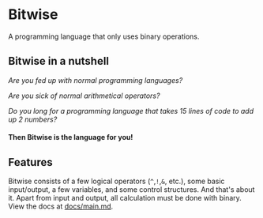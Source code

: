 # Bitwise
A programming language that only uses binary operations.

## Bitwise in a nutshell

*Are you fed up with normal programming languages?*

*Are you sick of normal arithmetical operators?*

*Do you long for a programming language that takes 15 lines of code to add up 2 numbers?*
#### Then Bitwise is the language for you!

## Features

Bitwise consists of a few logical operators (`^`,`!`,`&`, etc.), some basic input/output, a few variables, and some control structures. And that's about it. Apart from input and output, all calculation must be done with binary. View the docs at [docs/main.md](docs/main.md).
